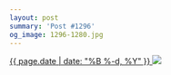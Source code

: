 ```yaml
---
layout: post
summary: 'Post #1296'
og_image: 1296-1280.jpg
---
```


<p>
 <time>
  <a href="/1296">
   {{ page.date | date: "%B %-d, %Y" }}
  </a>
 </time>
 <a href="/1296">
  <img sizes="(min-width: 700px) 50vw, calc(100vw - 2rem)" src="{{ site.assets_url }}/1296-640.jpg" srcset="{{ site.assets_url }}/1296-320.jpg 320w, {{ site.assets_url }}/1296-640.jpg 640w, {{ site.assets_url }}/1296-960.jpg 960w, {{ site.assets_url }}/1296-1280.jpg 1280w"/>
 </a>
</p>
